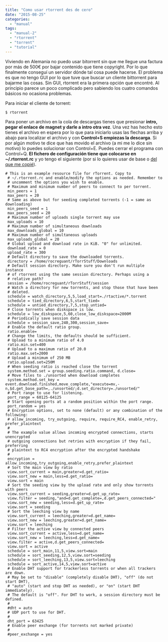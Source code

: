 ```yaml
---
title: "Como usar rtorrent des de cero"
date: "2015-08-25"
categories: 
  - "manual"
tags: 
  - "manual-2"
  - "rtorrent"
  - "torrent"
  - "tutorial"
---
```


Viviendo en Alemania no puedo usar bitorrent sin que me llegue una factura por más de 500€ por bajar contenido que tiene copyright. Por lo que finalmente conseguí un servidor dónde tal cosa puede hacerse. El problema es que no tengo GUI por lo que tuve que buscar un cliente bittorrent para bajarme las cosas. Sin GUI, rtorrent era la primera opción que encontré. Al principio parece un poco complicado pero sabiendo los cuatro comandos básicos no ocasiona problemas.

Para iniciar el cliente de torrent:

```
$ rtorrent
```

Para poner un archivo en la cola de descargas tienes que presionar **intro, pegar el enlace de magnet y darle a intro otra vez**. Una vez has hecho esto tienes el archivo en espera por lo que para iniciarlo usas las flechas arriba y abajo para localizar el archivo y con **Control+S empiezas la descarga**. Si por algún motivo te dice que has movido el archivo (a mi me lo dice sin motivo) lo puedes solucionar con Control+E. Puedes cerrar el programa con Control+Q. **El fichero de configuración tiene que colocarse en ~/.rtorrent.rc** y yo tengo el siguiente (por si lo quieres usar de base o [del que me copié](https://gist.github.com/bryanjswift/1525912)).

```
# This is an example resource file for rTorrent. Copy to
 # ~/.rtorrent.rc and enable/modify the options as needed. Remember to
 # uncomment the options you wish to enable.
 # Maximum and minimum number of peers to connect to per torrent.
 min_peers = 1
 max_peers = 20
 # Same as above but for seeding completed torrents (-1 = same as downloading)
 min_peers_seed = 1
 max_peers_seed = 20
 # Maximum number of uploads single torrent may use
 max_uploads = 10
 # Maximum number of simultaneous downloads
 max_downloads_global = 10
 # Maximum number of simultaneous uploads
 max_uploads_global = 20
 # Global upload and download rate in KiB. "0" for unlimited.
 download_rate = 0
 upload_rate = 300
 # Default directory to save the downloaded torrents.
 directory = /home/rocreguant/rTorrStuff/Downloads
 # Default session directory. Make sure you don't run multiple instance
 # of rtorrent using the same session directory. Perhaps using a
 # relative path?
 session = /home/rocreguant/rTorrStuff/session
 # Watch a directory for new torrents, and stop those that have been
 # deleted.
 schedule = watch_directory,5,5,load_start=./rtactive/*.torrent
 schedule = tied_directory,6,5,start_tied=
 schedule = untied_directory,7,5,stop_untied=
 # Close torrents when diskspace is low.
 schedule = low_diskspace,5,60,close_low_diskspace=2000M
 # Periodically save session data
 schedule = session_save,240,300,session_save=
 # Enable the default ratio group.
 ratio.enable=
 # Change the limits, the defaults should be sufficient.
 # Upload to a minimum ratio of 4.0
 ratio.min.set=400
 # Upload to a maximum ratio of 20.0
 ratio.max.set=2000
 # Upload a minimum of 250 MB
 ratio.upload.set=250M
 # When seeding ratio is reached close the torrent
 system.method.set = group.seeding.ratio.command, d.close=
 # Move files to ./unsorted when download completes
 system.method.set_key = event.download.finished,move_complete,"execute=mv,-n,$d.get_base_path=,./unsorted/;d.set_directory=./unsorted/"
 # Port range to use for listening.
 port_range = 60125-64125
 # Start opening ports at a random position within the port range.
 port_random = yes
 # Encryption options, set to none (default) or any combination of the following:
 # allow_incoming, try_outgoing, require, require_RC4, enable_retry, prefer_plaintext
 #
 # The example value allows incoming encrypted connections, starts unencrypted
 # outgoing connections but retries with encryption if they fail, preferring
 # plaintext to RC4 encryption after the encrypted handshake
 #
 encryption = allow_incoming,try_outgoing,enable_retry,prefer_plaintext
 # Sort the main view by ratio
 view.sort_current = main,greater=d.get_ratio=
 view.sort_new = main,less=d.get_ratio=
 view.sort = main
 # Sort the seeding view by the upload rate and only show torrents with peers
 view.sort_current = seeding,greater=d.get_up_rate=
 view.filter = seeding,"and=d.get_complete=,d.get_peers_connected="
 view.sort_new = seeding,less=d.get_up_rate=
 view.sort = seeding
 # Sort the leeching view by name
 view.sort_current = leeching,greater=d.get_name=
 view.sort_new = leeching,greater=d.get_name=
 view.sort = leeching
 # Filter the active view by connected peers
 view.sort_current = active,less=d.get_name=
 view.sort_new = leeching,less=d.get_name=
 view.filter = active,d.get_peers_connected=
 view.sort = active
 schedule = sort_main,11,5,view.sort=main
 schedule = sort_seeding,12,5,view.sort=seeding
 schedule = sort_leeching,13,5,view.sort=leeching
 schedule = sort_active,14,5,view.sort=active
 # Enable DHT support for trackerless torrents or when all trackers are down.
 # May be set to "disable" (completely disable DHT), "off" (do not start DHT),
 # "auto" (start and stop DHT as needed), or "on" (start DHT immediately).
 # The default is "off". For DHT to work, a session directory must be defined.
 #
 #dht = auto
 # UDP port to use for DHT.
 #
 dht_port = 63425
 # Enable peer exchange (for torrents not marked private)
 #
 #peer_exchange = yes
```
